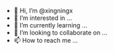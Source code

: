 - 👋 Hi, I’m @xingningx
- 👀 I’m interested in ...
- 🌱 I’m currently learning ...
- 💞️ I’m looking to collaborate on ...
- 📫 How to reach me ...

<!---
xingningx/xingningx is a ✨ special ✨ repository because its `README.md` (this file) appears on your GitHub profile.
You can click the Preview link to take a look at your changes.
--->
